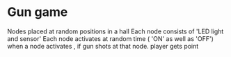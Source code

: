 # Gun game 


Nodes placed at random positions in a hall
Each node consists of 'LED light and sensor' 
Each node activates at random time ( 'ON' as well as 'OFF')
when a node activates , if gun shots at that node. player gets point
